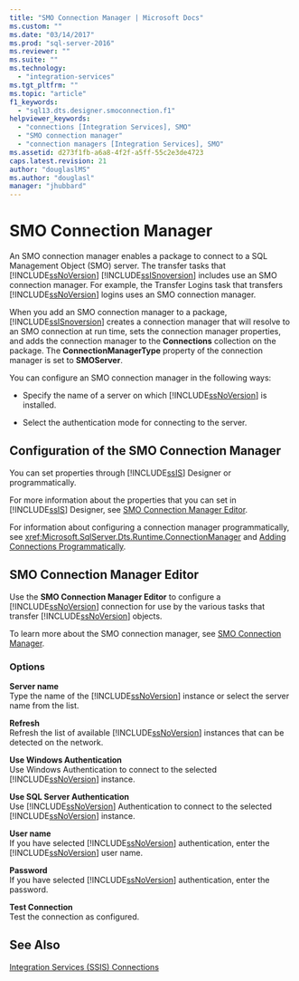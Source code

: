 ```yaml
---
title: "SMO Connection Manager | Microsoft Docs"
ms.custom: ""
ms.date: "03/14/2017"
ms.prod: "sql-server-2016"
ms.reviewer: ""
ms.suite: ""
ms.technology: 
  - "integration-services"
ms.tgt_pltfrm: ""
ms.topic: "article"
f1_keywords: 
  - "sql13.dts.designer.smoconnection.f1"
helpviewer_keywords: 
  - "connections [Integration Services], SMO"
  - "SMO connection manager"
  - "connection managers [Integration Services], SMO"
ms.assetid: d273f1fb-a6a8-4f2f-a5ff-55c2e3de4723
caps.latest.revision: 21
author: "douglaslMS"
ms.author: "douglasl"
manager: "jhubbard"
---
```

# SMO Connection Manager
  An SMO connection manager enables a package to connect to a SQL Management Object (SMO) server. The transfer tasks that [!INCLUDE[ssNoVersion](../../includes/ssnoversion-md.md)] [!INCLUDE[ssISnoversion](../../includes/ssisnoversion-md.md)] includes use an SMO connection manager. For example, the Transfer Logins task that transfers [!INCLUDE[ssNoVersion](../../includes/ssnoversion-md.md)] logins uses an SMO connection manager.  
  
 When you add an SMO connection manager to a package, [!INCLUDE[ssISnoversion](../../includes/ssisnoversion-md.md)] creates a connection manager that will resolve to an SMO connection at run time, sets the connection manager properties, and adds the connection manager to the **Connections** collection on the package. The **ConnectionManagerType** property of the connection manager is set to **SMOServer**.  
  
 You can configure an SMO connection manager in the following ways:  
  
-   Specify the name of a server on which [!INCLUDE[ssNoVersion](../../includes/ssnoversion-md.md)] is installed.  
  
-   Select the authentication mode for connecting to the server.  
  
## Configuration of the SMO Connection Manager  
 You can set properties through [!INCLUDE[ssIS](../../includes/ssis-md.md)] Designer or programmatically.  
  
 For more information about the properties that you can set in [!INCLUDE[ssIS](../../includes/ssis-md.md)] Designer, see [SMO Connection Manager Editor](../../integration-services/connection-manager/smo-connection-manager-editor.md).  
  
 For information about configuring a connection manager programmatically, see <xref:Microsoft.SqlServer.Dts.Runtime.ConnectionManager> and [Adding Connections Programmatically](../../integration-services/building-packages-programmatically/adding-connections-programmatically.md).  
  
## SMO Connection Manager Editor
  Use the **SMO Connection Manager Editor** to configure a [!INCLUDE[ssNoVersion](../../includes/ssnoversion-md.md)] connection for use by the various tasks that transfer [!INCLUDE[ssNoVersion](../../includes/ssnoversion-md.md)] objects.  
  
 To learn more about the SMO connection manager, see [SMO Connection Manager](../../integration-services/connection-manager/smo-connection-manager.md).  
  
### Options  
 **Server name**  
 Type the name of the [!INCLUDE[ssNoVersion](../../includes/ssnoversion-md.md)] instance or select the server name from the list.  
  
 **Refresh**  
 Refresh the list of available [!INCLUDE[ssNoVersion](../../includes/ssnoversion-md.md)] instances that can be detected on the network.  
  
 **Use Windows Authentication**  
 Use Windows Authentication to connect to the selected [!INCLUDE[ssNoVersion](../../includes/ssnoversion-md.md)] instance.  
  
 **Use SQL Server Authentication**  
 Use [!INCLUDE[ssNoVersion](../../includes/ssnoversion-md.md)] Authentication to connect to the selected [!INCLUDE[ssNoVersion](../../includes/ssnoversion-md.md)] instance.  
  
 **User name**  
 If you have selected [!INCLUDE[ssNoVersion](../../includes/ssnoversion-md.md)] authentication, enter the [!INCLUDE[ssNoVersion](../../includes/ssnoversion-md.md)] user name.  
  
 **Password**  
 If you have selected [!INCLUDE[ssNoVersion](../../includes/ssnoversion-md.md)] authentication, enter the password.  
  
 **Test Connection**  
 Test the connection as configured.  
  
## See Also  
 [Integration Services &#40;SSIS&#41; Connections](../../integration-services/connection-manager/integration-services-ssis-connections.md)  
  
  